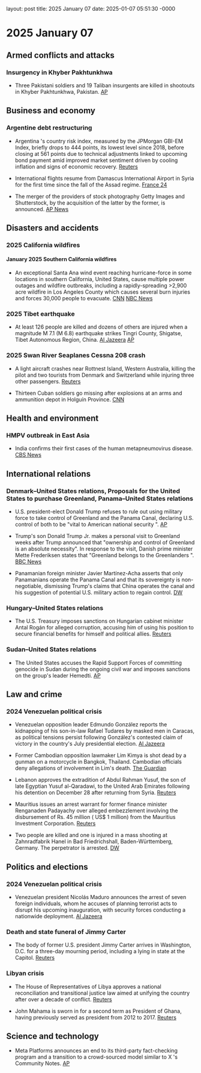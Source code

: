 layout: post
title: 2025 January 07
date: 2025-01-07 05:51:30 -0000

# 2025 January 07

## Armed conflicts and attacks

### Insurgency in Khyber Pakhtunkhwa

- Three Pakistani soldiers and 19 Taliban insurgents are killed in shootouts in Khyber Pakhtunkhwa, Pakistan. [AP](https://apnews.com/article/pakistan-shootouts-soldiers-militants-killed-northwest-541ad3bf572096f0e6c3578987dfad67)

## Business and economy

### Argentine debt restructuring

- Argentina 's country risk index, measured by the JPMorgan GBI-EM Index, briefly drops to 444 points, its lowest level since 2018, before closing at 561 points due to technical adjustments linked to upcoming bond payment amid improved market sentiment driven by cooling inflation and signs of economic recovery. [Reuters](https://www.reuters.com/world/americas/argentina-country-risk-plummets-lowest-level-since-may-2018-2025-01-07/)

- International flights resume from Damascus International Airport in Syria for the first time since the fall of the Assad regime. [France 24](https://www.france24.com/en/live-news/20250107-international-flights-resume-at-damascus-airport)

- The merger of the providers of stock photography Getty Images and Shutterstock, by the acquisition of the latter by the former, is announced. [AP News](https://apnews.com/article/shutterstock-getty-images-e883ef74736e016315417c758ab17093)

## Disasters and accidents

### 2025 California wildfires

#### January 2025 Southern California wildfires

- An exceptional Santa Ana wind event reaching hurricane-force in some locations in southern California, United States, cause multiple power outages and wildfire outbreaks, including a rapidly-spreading >2,900 acre wildfire in Los Angeles County which causes several burn injuries and forces 30,000 people to evacuate. [CNN](https://www.cnn.com/2025/01/07/weather/california-windstorm-fire-los-angeles-climate/index.html) [NBC News](https://www.nbcnews.com/weather/wildfires/live-blog/live-updates-pacific-palisades-wildfire-rapidly-grows-california-rcna186685)

### 2025 Tibet earthquake

- At least 126 people are killed and dozens of others are injured when a magnitude M 7.1 (M 6.8) earthquake strikes Tingri County, Shigatse, Tibet Autonomous Region, China. [Al Jazeera](https://www.aljazeera.com/news/2025/1/7/earthquake-hits-tibets-shigatse-city-tremors-felt-in-nepals-kathmandu) [AP](https://apnews.com/article/china-nepal-tibet-earthquake-himalayas-ca21bd4848209370b9eebcaf107208df)

### 2025 Swan River Seaplanes Cessna 208 crash

- A light aircraft crashes near Rottnest Island, Western Australia, killing the pilot and two tourists from Denmark and Switzerland while injuring three other passengers. [Reuters](https://www.reuters.com/world/asia-pacific/swiss-danish-tourists-among-three-dead-australian-plane-crash-2025-01-08/)

- Thirteen Cuban soldiers go missing after explosions at an arms and ammunition depot in Holguín Province. [CNN](https://edition.cnn.com/2025/01/08/americas/cuban-soldiers-missing-explosion-ammo-depot-intl-hnk/index.html)

## Health and environment

### HMPV outbreak in East Asia

- India confirms their first cases of the human metapneumovirus disease. [CBS News](https://www.cbsnews.com/news/hmpv-human-metapneumovirus-india-cases-confirmed-symptoms/)

## International relations

### Denmark–United States relations, Proposals for the United States to purchase Greenland, Panama–United States relations

- U.S. president-elect Donald Trump refuses to rule out using military force to take control of Greenland and the Panama Canal, declaring U.S. control of both to be "vital to American national security ". [AP](https://apnews.com/article/trump-biden-offshore-drilling-gulf-of-america-fa66f8d072eb39c00a8128a8941ede75)

- Trump's son Donald Trump Jr. makes a personal visit to Greenland weeks after Trump announced that "ownership and control of Greenland is an absolute necessity". In response to the visit, Danish prime minister Mette Frederiksen states that "Greenland belongs to the Greenlanders ". [BBC News](https://www.bbc.com/news/articles/c5yv10knyd9o)

- Panamanian foreign minister Javier Martínez-Acha asserts that only Panamanians operate the Panama Canal and that its sovereignty is non-negotiable, dismissing Trump's claims that China operates the canal and his suggestion of potential U.S. military action to regain control. [DW](https://www.dw.com/en/panama-tells-trump-canal-sovereignty-is-non-negotiable/a-71243119)

### Hungary–United States relations

- The U.S. Treasury imposes sanctions on Hungarian cabinet minister Antal Rogán for alleged corruption, accusing him of using his position to secure financial benefits for himself and political allies. [Reuters](https://www.reuters.com/world/us-imposes-sanctions-senior-hungarian-official-suspected-corruption-2025-01-07/)

### Sudan–United States relations

- The United States accuses the Rapid Support Forces of committing genocide in Sudan during the ongoing civil war and imposes sanctions on the group's leader Hemedti. [AP](https://apnews.com/article/biden-sudan-genocide-7a0d20f857af3fd428750cf2dfd231ae)

## Law and crime

### 2024 Venezuelan political crisis

- Venezuelan opposition leader Edmundo González reports the kidnapping of his son-in-law Rafael Tudares by masked men in Caracas, as political tensions persist following González's contested claim of victory in the country's July presidential election. [Al Jazeera](https://www.aljazeera.com/news/2025/1/7/venezuelan-opposition-candidate-claims-son-in-law-has-been-kidnapped)

- Former Cambodian opposition lawmaker Lim Kimya is shot dead by a gunman on a motorcycle in Bangkok, Thailand. Cambodian officials deny allegations of involvement in Lim's death. [The Guardian](https://www.theguardian.com/world/2025/jan/08/former-cambodian-opposition-politician-shot-dead-in-bangkok-reports)

- Lebanon approves the extradition of Abdul Rahman Yusuf, the son of late Egyptian Yusuf al-Qaradawi, to the United Arab Emirates following his detention on December 28 after returning from Syria. [Reuters](https://www.reuters.com/world/middle-east/lebanon-extradite-son-late-senior-muslim-cleric-al-qaradawi-uae-pms-office-says-2025-01-07/)

- Mauritius issues an arrest warrant for former finance minister Renganaden Padayachy over alleged embezzlement involving the disbursement of Rs. 45 million ( US$ 1 million) from the Mauritius Investment Corporation. [Reuters](https://www.reuters.com/world/africa/mauritius-issues-arrest-order-against-former-finance-minister-local-newspaper-2025-01-07/)

- Two people are killed and one is injured in a mass shooting at Zahnradfabrik Hanel in Bad Friedrichshall, Baden-Württemberg, Germany. The perpetrator is arrested. [DW](https://www.dw.com/en/germany-two-dead-after-shooting-in-baden-w%C3%BCrttemberg/a-71242451)

## Politics and elections

### 2024 Venezuelan political crisis

- Venezuelan president Nicolás Maduro announces the arrest of seven foreign individuals, whom he accuses of planning terrorist acts to disrupt his upcoming inauguration, with security forces conducting a nationwide deployment. [Al Jazeera](https://www.aljazeera.com/news/2025/1/8/venezuelas-maduro-says-us-nationals-among-group-of-mercenaries-detained)

### Death and state funeral of Jimmy Carter

- The body of former U.S. president Jimmy Carter arrives in Washington, D.C. for a three-day mourning period, including a lying in state at the Capitol. [Reuters](https://www.reuters.com/world/us/jimmy-carter-lie-state-us-capitol-before-funeral-2025-01-07/)

### Libyan crisis

- The House of Representatives of Libya approves a national reconciliation and transitional justice law aimed at unifying the country after over a decade of conflict. [Reuters](https://www.reuters.com/world/africa/libyas-eastern-parliament-approves-transitional-justice-law-unity-move-mps-say-2025-01-08/)

- John Mahama is sworn in for a second term as President of Ghana, having previously served as president from 2012 to 2017. [Reuters](https://www.reuters.com/world/africa/ghanas-mahama-returns-president-facing-old-problems-2025-01-07/)

## Science and technology

- Meta Platforms announces an end to its third-party fact-checking program and a transition to a crowd-sourced model similar to X 's Community Notes. [AP](https://apnews.com/article/meta-facts-trump-musk-community-notes-413b8495939a058ff2d25fd23f2e0f43)